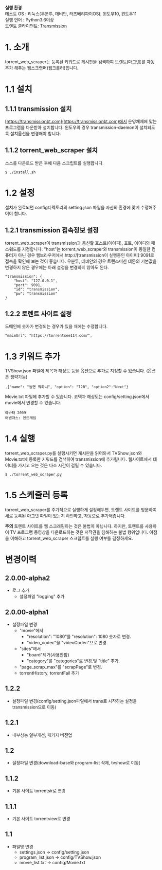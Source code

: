 **실행 환경**  
테스트 OS : 리눅스(우분투, 데비안, 라즈베리파이OS), 윈도우10, 윈도우11  
실행 언어 : Python3.6이상  
토렌트 클라이언트: [Transmission](https://transmissionbt.com)

# 1. 소개
torrent_web_scraper는 등록된 키워드로 게시판을 검색하여 토렌트(마그넷)를 자동 추가 해주는 웹스크랩퍼(웹크롤러)입니다.

# 1.1 설치
## 1.1.1 transmission 설치
[https://transmissionbt.com](https://transmissionbt.com)에서 운영체제에 맞는 프로그램을 다운받아 설치합니다. 윈도우의 경우 transmission-daemon이 설치되도록 설치옵션을 변경해야 합니다.

## 1.1.2 torrent_web_scraper 설치
소스를 다운로드 받은 후에 다음 스크립트를 실행합니다.

    $ ./install.sh

# 1.2 설정
설치가 완료되면 config디렉토리의 setting.json 파일을 자신의 환경에 맞게 수정해주어야 합니다.

## 1.2.1 transmission 접속정보 설정
torrent_web_scraper이 transmission과 통신할 호스트(아이피), 포트, 아이디와 패스워드를 지정합니다. "host"는 torrent_web_scraper와 transmission이 동일한 컴퓨터가 아닌 경우 웹브라우저에서 http://[transmission이 실행중인 아이피]:9091로 접속을 확인해 보는 것이 좋습니다. 우분투, 데비안의 경우 트랜스미션 데몬의 기본값을 변경하지 않은 경우에는 아래 설정을 변경하지 않아도 된다. 

    "transmission": {
        "host": "127.0.0.1",
        "port": 9091,
        "id": "transmission",
        "pw": "transmission"
    }

## 1.2.2 토렌트 사이트 설정 
도메인에 숫자가 변경되는 경우가 있을 때에는 수정합니다. 

    "mainUrl": "https://torrentsee114.com/",

# 1.3 키워드 추가
TVShow.json 파일에 제목과 해상도 등을 옵션으로 추가로 지정할 수 있습니다. (옵션은 생략가능) 

    ,{"name": "놀면 뭐하니", "option": "720", "option2":"Next"}

Movie.txt 파일에 추가할 수 있습니다. 코덱과 해상도는 config/setting.json에서 movie에서 변경할 수 있습니다.

    아바타 2009
    어벤져스: 엔드게임

# 1.4 실행
torrent_web_scraper.py를 실행시키면 게시판을 읽어와서 TVShow.json와 Movie.txt에 등록한 키워드를 검색하여 transmission에 추가됩니다. 웹사이트에서 데이터를 가지고 오는 것은 다소 시간이 걸릴 수 있습니다. 

    $ ./torrent_web_scraper.py

# 1.5 스케줄러 등록
torrent_web_scraper를 주기적으로 실행하게 설정해두면, 토렌트 사이트를 방문하여 새로 등록된 마그넷 파일이 있는지 확인하고, 자동으로 추가해줍니다. 

**주의** 
토렌트 사이트를 웹 스크래핑하는 것은 불법이 아닙니다.  하지만, 토렌트를 사용하여 TV 프로그램 동영상을 다운로드하는 것은 저작권을 침해하는 불법 행위입니다.  이점을 이해하고 torrent_web_scraper 스크립트를 실행 여부를 결정하세요.  


# 변경이력
## 2.0.00-alpha2
* 로그 추가
  * 설정파일 "logging" 추가
## 2.0.00-alpha1
* 설정파일 변경
  * "movie"에서 
    * "resolution": "1080"를 "resolution": 1080 숫자로 변경.
    * "video_codec"을 "videoCodec"으로 변경.
  * "sites"에서 
    * "board"제거(사용안함)
    * "category"를 "categories"로 변경.및 "title" 추가. 
  * "page_scrap_max"를 "scrapPage"로 변경.
  * torrentHistory, torrentFail 추가
## 1.2.2
* 설정파일 변경(config/setting.json파일에서 trans로 시작하는 설정을 transmission으로 이동)
## 1.2.1
* 내부성능 일부개선, 패키지 버전업
## 1.2
* 설정파일 변경(download-base와 program-list 삭제, tvshow로 이동)
## 1.1.2
* 기본 사이트 torrentsir로 변경
## 1.1.1
* 기본 사이트 torrentview로 변경

## 1.1
* 파일명 변경
  * settings.json -> config/setting.json
  * program_list.json -> config/TVShow.json 
  * movie_list.txt -> config/Movie.txt 

